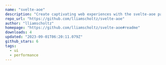 ```yaml
---
name: "svelte-aoe"
description: "Create captivating web experiences with the svelte-aoe package."
repo_url: "https://github.com/lliamscholtz/svelte-aoe"
author: "lliamscholtz"
homepage: "https://github.com/lliamscholtz/svelte-aoe#readme"
downloads: 4
updated: "2023-09-01T06:20:11.079Z"
github_stars: 6
tags: 
  - ui
  - performance
---
```

